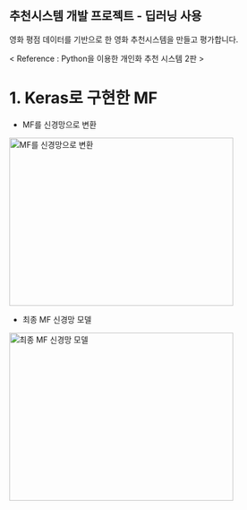 ## 추천시스템 개발 프로젝트 - 딥러닝 사용
영화 평점 데이터를 기반으로 한 영화 추천시스템을 만들고 평가합니다.


< Reference : Python을 이용한 개인화 추천 시스템 2판 >
# 1. Keras로 구현한 MF

* MF를 신경망으로 변환
<img src="https://drive.google.com/uc?id=1sQDSBAViZvh9YhfLUQj2QiiMzNGtGmIc" alt="MF를 신경망으로 변환" height="300" width="400">

* 최종 MF 신경망 모델
<img src="https://drive.google.com/uc?id=1sQO8nAgg5aNkX36QZj6I2NaH9Mkz7STM" alt="최종 MF 신경망 모델" height="300" width="400">

